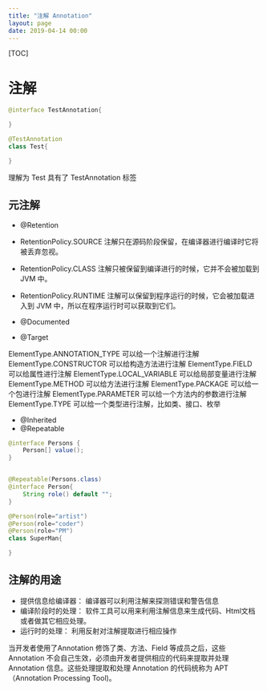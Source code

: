 ```yaml
---
title: "注解 Annotation"
layout: page
date: 2019-04-14 00:00
---
```


[TOC]

# 注解

```java
@interface TestAnnotation{

}

@TestAnnotation
class Test{

}
```

理解为 Test 具有了 TestAnnotation 标签

## 元注解

* @Retention

* RetentionPolicy.SOURCE 注解只在源码阶段保留，在编译器进行编译时它将被丢弃忽视。
* RetentionPolicy.CLASS 注解只被保留到编译进行的时候，它并不会被加载到 JVM 中。
* RetentionPolicy.RUNTIME 注解可以保留到程序运行的时候，它会被加载进入到 JVM 中，所以在程序运行时可以获取到它们。

* @Documented

* @Target

ElementType.ANNOTATION_TYPE 可以给一个注解进行注解
ElementType.CONSTRUCTOR 可以给构造方法进行注解
ElementType.FIELD 可以给属性进行注解
ElementType.LOCAL_VARIABLE 可以给局部变量进行注解
ElementType.METHOD 可以给方法进行注解
ElementType.PACKAGE 可以给一个包进行注解
ElementType.PARAMETER 可以给一个方法内的参数进行注解
ElementType.TYPE 可以给一个类型进行注解，比如类、接口、枚举

* @Inherited
* @Repeatable

```java
@interface Persons {
    Person[] value();
}


@Repeatable(Persons.class)
@interface Person{
    String role() default "";
}

@Person(role="artist")
@Person(role="coder")
@Person(role="PM")
class SuperMan{

}
```

## 注解的用途

* 提供信息给编译器： 编译器可以利用注解来探测错误和警告信息
* 编译阶段时的处理： 软件工具可以用来利用注解信息来生成代码、Html文档或者做其它相应处理。
* 运行时的处理： 利用反射对注解提取进行相应操作

当开发者使用了Annotation 修饰了类、方法、Field 等成员之后，这些 Annotation 不会自己生效，必须由开发者提供相应的代码来提取并处理 Annotation 信息。这些处理提取和处理 Annotation 的代码统称为 APT（Annotation Processing Tool)。
